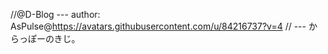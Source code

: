 //@D-Blog ---
author: AsPulse@https://avatars.githubusercontent.com/u/84216737?v=4
// ---
からっぽーのきじ。
